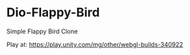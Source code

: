 # Dio-Flappy-Bird
 Simple Flappy Bird Clone
 
Play at: https://play.unity.com/mg/other/webgl-builds-340922

